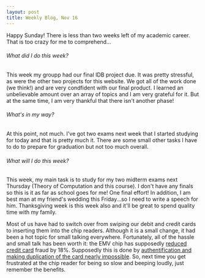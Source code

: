 ```yaml
---
layout: post
title: Weekly Blog, Nov 16
---
```


Happy Sunday! There is less than two weeks left of my academic career. That is too crazy for me to comprehend...

###### What did I do this week?

This week my groupp had our final IDB project due. It was pretty stressful, as were the other two projects for this website. We got all of the work done (we think!) and are very condfident with our final product. I learned an unbelievable amount over an array of topics and I am very grateful for it. But at the same time, I am very thankful that there isn't another phase!

###### What's in my way?

At this point, not much. I've got two exams next week that I started studying for today and that is pretty much it. There are some small other tasks I have to do to prepare for graduation but not too much overall.

###### What will I do this week?

This week, my main task is to study for my two midterm exams next Thursday (Theory of Computation and this course). I don't have any finals so this is it as far as school goes for me! One final effort! In addition, I am best man at my friend's wedding this Friday...so I need to write a speech for him. Thanksgiving week is this week also and it'll be great to spend quality time with my family.

Most of us have had to switch over from swiping our debit and credit cards to inserting them into the chip readers. Although it is a small change, it had been a hot topic for small talking everywhere. Fortunately, all of the hassle and small talk has been worth it: the EMV chip has supposedly [reduced credit card](https://www.sciencedaily.com/videos/f26d005d1da6fd71c343c11f6b06e542.htm) fraud by 18%. Supposedly this is done by [authentification and making duplication of the card nearly impossible](http://www.cleveland.com/business/index.ssf/2014/10/heres_why_credit_and_debit_car.html). So, next time you get frustrated at the chip reader for being so slow and beeping loudly, just remember the benefits.
